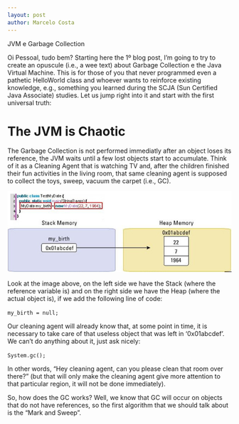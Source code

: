 ```yaml
---
layout: post
author: Marcelo Costa
---
```

JVM e Garbage Collection

Oi Pessoal, tudo bem? Starting here the 1º blog post, I’m going to try to create an opuscule (i.e., a wee text) about Garbage Collection e the Java Virtual Machine. This is for those of you that never programmed even a pathetic HelloWorld class and whoever wants to reinforce existing knowledge, e.g., something you learned during the SCJA (Sun Certified Java Associate) studies. Let us jump right into it and start with the first universal truth:

# The JVM is Chaotic

The Garbage Collection is not performed immediatly after an object loses its reference, the JVM waits until a few lost objects start to accumulate. Think of it as a Cleaning Agent that is watching TV and, after the children finished their fun activities in the living room, that same cleaning agent is supposed to collect the toys, sweep, vacuum the carpet (i.e., GC).

![stack_and_heap](https://github.com/themarcelor/blog/blob/master/assets/img/stack_and_heap.jpg?raw=true)

Look at the image above, on the left side we have the Stack (where the reference variable is) and on the right side we have the Heap (where the actual object is), if we add the following line of code:

`my_birth = null;`

Our cleaning agent will already know that, at some point in time, it is necessary to take care of that useless object that was left in ‘0x01abcdef’. We can’t do anything about it, just ask nicely:

`System.gc();`

In other words, “Hey cleaning agent, can you please clean that room over there?” (but that will only make the cleaning agent give more attention to that particular region, it will not be done immediately).

So, how does the GC works? Well, we know that GC will occur on objects that do not have references, so the first algorithm that we should talk about is the “Mark and Sweep”.
